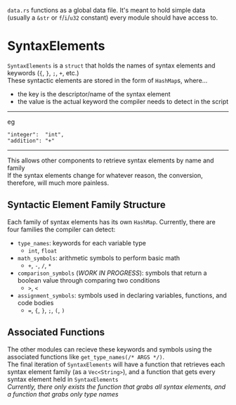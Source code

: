 `data.rs` functions as a global data file. It's meant to hold simple data (usually a `&str` or `f`/`i`/`u32` constant) every module should have access to.

# SyntaxElements
`SyntaxElements` is a `struct` that holds the names of syntax elements and keywords (`{`, `}`, `;`, `+`, etc.)  
These syntactic elements are stored in the form of `HashMap`s, where...
- the key is the descriptor/name of the syntax element
- the  value is the actual keyword the compiler needs to detect in the script

___
eg
```
"integer":  "int",
"addition": "+"
```
___
This allows other components to retrieve syntax elements by name and family  
If the syntax elements change for whatever reason, the conversion, therefore, will much more painless.

## Syntactic Element Family Structure
Each family of syntax elements has its own `HashMap`. Currently, there are four families the compiler can detect:
- `type_names`: keywords for each variable type
    - `int`, `float`
- `math_symbols`: arithmetic symbols to perform basic math
    - `+`, `-`, `/`, `*`
- `comparison_symbols` (*WORK IN PROGRESS*): symbols that return a boolean value through comparing two conditions
    - `>`, `<`
- `assignment_symbols`: symbols used in declaring variables, functions, and code bodies
    - `=`, `{`, `}`, `;`, `(`, `)`

## Associated Functions
The other modules can recieve these keywords and symbols using the associated functions like `get_type_names(/* ARGS */)`.  
The final iteration of `SyntaxElements` will have a function that retrieves each syntax element family (as a `Vec<String>`), and a function that gets every syntax element held in `SyntaxElements`  
*Currently, there only exists the function that grabs all syntax elements, and a function that grabs only type names*
